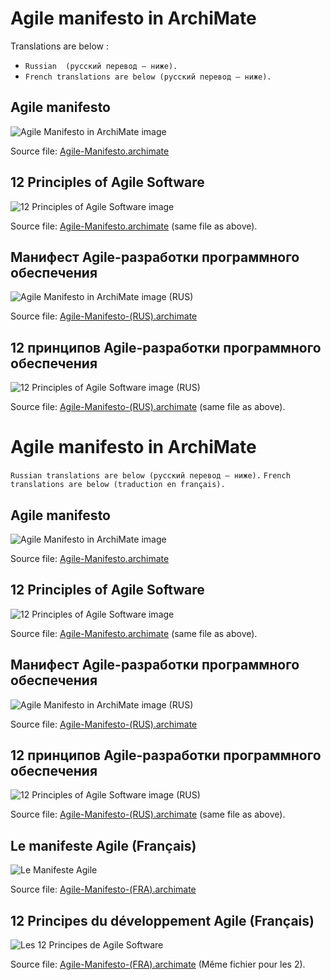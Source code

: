 # Agile manifesto in ArchiMate

Translations are below :
* `Russian  (русский перевод – ниже).`
* `French translations are below (русский перевод – ниже).`

## Agile manifesto

![Agile Manifesto in ArchiMate image](Agile-Manifesto-in-ArchiMate.png)

Source file: [Agile-Manifesto.archimate](Agile-Manifesto.archimate)

## 12 Principles of Agile Software

![12 Principles of Agile Software image](12-Principles-of-Agile-Software.png)

Source file: [Agile-Manifesto.archimate](Agile-Manifesto.archimate) (same file as above).

## Манифест Agile-разработки программного обеспечения

![Agile Manifesto in ArchiMate image (RUS)](Agile-Manifesto-(RUS).png)

Source file: [Agile-Manifesto-(RUS).archimate](Agile-Manifesto-(RUS).archimate)

## 12 принципов Agile-разработки программного обеспечения

![12 Principles of Agile Software image (RUS)](12-Principles-of-Agile-Software-(RUS).png)

Source file: [Agile-Manifesto-(RUS).archimate](Agile-Manifesto-(RUS).archimate) (same file as above).

# Agile manifesto in ArchiMate

`Russian translations are below (русский перевод – ниже).`
`French translations are below (traduction en français).`

## Agile manifesto

![Agile Manifesto in ArchiMate image](Agile-Manifesto-in-ArchiMate.png)

Source file: [Agile-Manifesto.archimate](Agile-Manifesto.archimate)

## 12 Principles of Agile Software

![12 Principles of Agile Software image](12-Principles-of-Agile-Software.png)

Source file: [Agile-Manifesto.archimate](Agile-Manifesto.archimate) (same file as above).

## Манифест Agile-разработки программного обеспечения

![Agile Manifesto in ArchiMate image (RUS)](Agile-Manifesto-(RUS).png)

Source file: [Agile-Manifesto-(RUS).archimate](Agile-Manifesto-(RUS).archimate)

## 12 принципов Agile-разработки программного обеспечения

![12 Principles of Agile Software image (RUS)](12-Principles-of-Agile-Software-(RUS).png)

Source file: [Agile-Manifesto-(RUS).archimate](Agile-Manifesto-(RUS).archimate) (same file as above).

## Le manifeste Agile (Français)

![Le Manifeste Agile](Le-Manifeste-Agile.png)

Source file: [Agile-Manifesto-(FRA).archimate](Agile-Manifesto-(FRA).archimate)

## 12 Principes du développement Agile (Français)

![Les 12 Principes de Agile Software](Les-12-Principes-de-Agile-Software.png)

Source file: [Agile-Manifesto-(FRA).archimate](Agile-Manifesto-(FRA).archimate) (Même fichier pour les 2).

